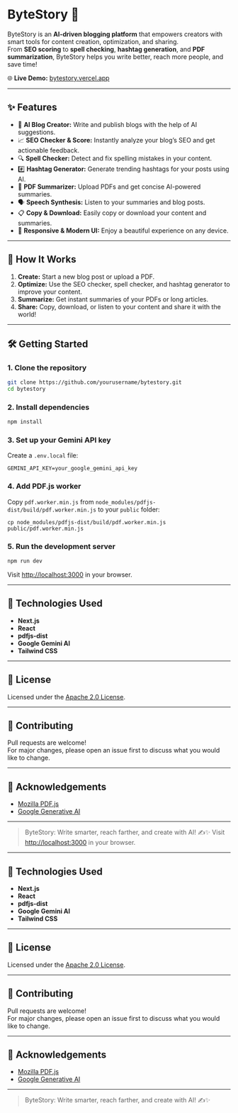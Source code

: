 # ByteStory 🚀

ByteStory is an **AI-driven blogging platform** that empowers creators with smart tools for content creation, optimization, and sharing.  
From **SEO scoring** to **spell checking**, **hashtag generation**, and **PDF summarization**, ByteStory helps you write better, reach more people, and save time!

🌐 **Live Demo:** [bytestory.vercel.app](https://byte-story.vercel.app/)

---

## ✨ Features

- 📝 **AI Blog Creator:** Write and publish blogs with the help of AI suggestions.
- 📈 **SEO Checker & Score:** Instantly analyze your blog’s SEO and get actionable feedback.
- 🔍 **Spell Checker:** Detect and fix spelling mistakes in your content.
- #️⃣ **Hashtag Generator:** Generate trending hashtags for your posts using AI.
- 📄 **PDF Summarizer:** Upload PDFs and get concise AI-powered summaries.
- 🗣️ **Speech Synthesis:** Listen to your summaries and blog posts.
- 📋 **Copy & Download:** Easily copy or download your content and summaries.
- 🌙 **Responsive & Modern UI:** Enjoy a beautiful experience on any device.

---

## 🚦 How It Works

1. **Create:** Start a new blog post or upload a PDF.
2. **Optimize:** Use the SEO checker, spell checker, and hashtag generator to improve your content.
3. **Summarize:** Get instant summaries of your PDFs or long articles.
4. **Share:** Copy, download, or listen to your content and share it with the world!

---

## 🛠️ Getting Started

### 1. Clone the repository

```sh
git clone https://github.com/yourusername/bytestory.git
cd bytestory
```

### 2. Install dependencies

```sh
npm install
```

### 3. Set up your Gemini API key

Create a `.env.local` file:

```
GEMINI_API_KEY=your_google_gemini_api_key
```

### 4. Add PDF.js worker

Copy `pdf.worker.min.js` from `node_modules/pdfjs-dist/build/pdf.worker.min.js` to your `public` folder:

```
cp node_modules/pdfjs-dist/build/pdf.worker.min.js public/pdf.worker.min.js
```

### 5. Run the development server

```sh
npm run dev
```

Visit [http://localhost:3000](http://localhost:3000) in your browser.

---

## 🧠 Technologies Used

- **Next.js**  
- **React**  
- **pdfjs-dist**  
- **Google Gemini AI**  
- **Tailwind CSS**  

---

## 📜 License

Licensed under the [Apache 2.0 License](LICENSE).

---

## 🤝 Contributing

Pull requests are welcome!  
For major changes, please open an issue first to discuss what you would like to change.

---

## 🙏 Acknowledgements

- [Mozilla PDF.js](https://github.com/mozilla/pdf.js)
- [Google Generative AI](https://ai.google.dev/)

---

> ByteStory: Write smarter, reach farther, and create with AI! ✍️✨
Visit [http://localhost:3000](http://localhost:3000) in your browser.

---

## 🧠 Technologies Used

- **Next.js**  
- **React**  
- **pdfjs-dist**  
- **Google Gemini AI**  
- **Tailwind CSS**  

---

## 📜 License

Licensed under the [Apache 2.0 License](LICENSE).

---

## 🤝 Contributing

Pull requests are welcome!  
For major changes, please open an issue first to discuss what you would like to change.

---

## 🙏 Acknowledgements

- [Mozilla PDF.js](https://github.com/mozilla/pdf.js)
- [Google Generative AI](https://ai.google.dev/)

---

> ByteStory: Write smarter, reach farther, and create with AI! ✍️✨
